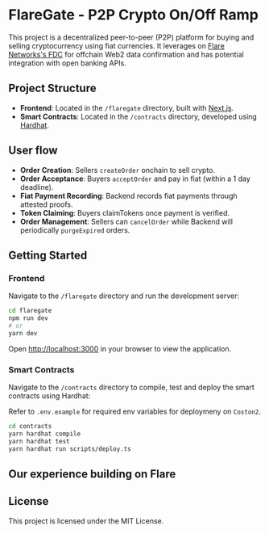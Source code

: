 # FlareGate - P2P Crypto On/Off Ramp

This project is a decentralized peer-to-peer (P2P) platform for buying and selling cryptocurrency using fiat currencies. It leverages on [Flare Networks's FDC](https://dev.flare.network/fdc/overview/) for offchain Web2 data confirmation and has potential integration with open banking APIs.

## Project Structure

- **Frontend**: Located in the `/flaregate` directory, built with [Next.js](https://nextjs.org).
- **Smart Contracts**: Located in the `/contracts` directory, developed using [Hardhat](https://hardhat.org).

## User flow

- **Order Creation**: Sellers `createOrder` onchain to sell crypto.
- **Order Acceptance**: Buyers `acceptOrder` and pay in fiat (within a 1 day deadline).
- **Fiat Payment Recording**: Backend records fiat payments through attested proofs.
- **Token Claiming**: Buyers claimTokens once payment is verified.
- **Order Management**: Sellers can `cancelOrder` while Backend will periodically `purgeExpired` orders.

## Getting Started

### Frontend

Navigate to the `/flaregate` directory and run the development server:

```bash
cd flaregate
npm run dev
# or
yarn dev
```

Open [http://localhost:3000](http://localhost:3000) in your browser to view the application.

### Smart Contracts

Navigate to the `/contracts` directory to compile, test and deploy the smart contracts using Hardhat:

Refer to `.env.example` for required env variables for deploymeny on `Coston2`.

```bash
cd contracts
yarn hardhat compile
yarn hardhat test
yarn hardhat run scripts/deploy.ts
```

## Our experience building on Flare



## License

This project is licensed under the MIT License.

